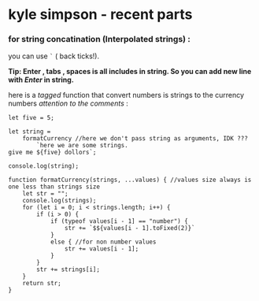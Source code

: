 # kyle simpson - recent parts #

### for string concatination (Interpolated strings) : ###

you can use ``` ` ``` ( back ticks!).

**Tip: Enter , tabs , spaces is all includes in string. So you can add new line with _Enter_ in string.**

here is a *tagged* function that convert numbers is strings to the currency numbers *attention to the comments* :

```
let five = 5;

let string =
    formatCurrency //here we don't pass string as arguments, IDK ???
        `here we are some strings.
give me ${five} dollors`;

console.log(string);

function formatCurrency(strings, ...values) { //values size always is one less than strings size
    let str = "";
    console.log(strings);
    for (let i = 0; i < strings.length; i++) {
        if (i > 0) {
            if (typeof values[i - 1] == "number") {
                str += `$${values[i - 1].toFixed(2)}`
            }
            else { //for non number values
                str += values[i - 1];
            }
        }
        str += strings[i];
    }
    return str;
}
```
